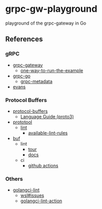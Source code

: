 # grpc-gw-playground
playground of the grpc-gateway in Go

## References

### gRPC

- [grpc-gateway](https://github.com/grpc-ecosystem/grpc-gateway)
  - [one-way-to-run-the-example](https://github.com/grpc-ecosystem/grpc-gateway/tree/master/examples/internal#one-way-to-run-the-example)
- [grpc-go](https://github.com/grpc/grpc-go)
  - [grpc-metadata](https://github.com/grpc/grpc-go/blob/master/Documentation/grpc-metadata.md)
- [evans](https://github.com/ktr0731/evans)

### Protocol Buffers

- [protocol-buffers](https://developers.google.com/protocol-buffers)
  - [Language Guide (proto3)](https://developers.google.com/protocol-buffers/docs/proto3)
- [prototool](https://github.com/uber/prototool)
  - [lint](https://github.com/uber/prototool/blob/dev/docs/lint.md)
    - [available-lint-rules](https://github.com/uber/prototool/blob/dev/docs/lint.md#available-lint-rules)
- [buf](https://buf.build)
  - lint
    - [tour](https://buf.build/docs/tour-4)
    - [docs](https://buf.build/docs/lint-overview)
  - ci
    - [github actions](https://github.com/bufbuild/buf-example/actions?workflow=CI)

### Others

- [golangci-lint](https://golangci-lint.run/)
  - [wsl#issues](https://github.com/bombsimon/wsl#issues-and-configuration)
  - [golangci-lint-action](https://github.com/golangci/golangci-lint-action#how-to-use)

